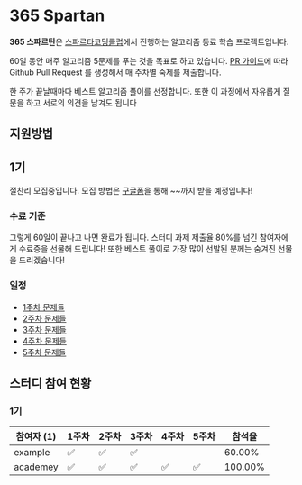# 365 Spartan

**365 스파르탄**은 [스파르타코딩클럽](https://spartacodingclub.kr/)에서 진행하는 알고리즘 동료 학습 프로젝트입니다.

60일 동안 매주 알고리즘 5문제를 푸는 것을 목표로 하고 있습니다.
[PR 가이드]()에 따라 Github Pull Request 를 생성해서 매 주차별 숙제를 제출합니다.

한 주가 끝날때마다 베스트 알고리즘 풀이를 선정합니다. 또한 이 과정에서 자유롭게 질문을 하고 서로의 의견을 남겨도 됩니다

## 지원방법
## 1기
절찬리 모집중입니다.
모집 방법은 [구글폼]()을 통해 ~~까지 받을 예정입니다!


### 수료 기준
그렇게 60일이 끝나고 나면 완료가 됩니다. 스터디 과제 제출율 80%를 넘긴 참여자에게 수료증을 선물해 드립니다! 또한 베스트 풀이로 가장 많이 선발된 분께는 숨겨진 선물을 드리겠습니다!


### 일정

* [1주차 문제들]()
* [2주차 문제들]()
* [3주차 문제들]()
* [4주차 문제들]()
* [5주차 문제들]()



## 스터디 참여 현황

### 1기
| 참여자 (1) | 1주차 | 2주차 | 3주차 | 4주차 | 5주차 | 참석율 |
| --- | --- | --- | --- | --- | --- | --- |
| example |:white_check_mark:|:white_check_mark:|:white_check_mark:|| | 60.00% |
| academey |:white_check_mark:|:white_check_mark:|:white_check_mark:|:white_check_mark:|:white_check_mark:| 100.00% |
